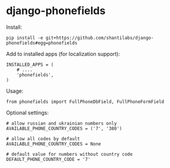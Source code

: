 django-phonefields
==================

Install:

    pip install -e git+https://github.com/shantilabs/django-phonefields#egg=phonefields

Add to installed apps (for localization support):

    INSTALLED_APPS = (
        # ....
        'phonefields',
    )

Usage:

    from phonefields import FullPhoneDbField, FullPhoneFormField

Optional settings:

    # allow russian and ukrainian numbers only
    AVAILABLE_PHONE_COUNTRY_CODES = ('7', '380')

    # allow all codes by default
    AVAILABLE_PHONE_COUNTRY_CODES = None

    # default value for numbers without country code
    DEFAULT_PHONE_COUNTRY_CODE = '7'
